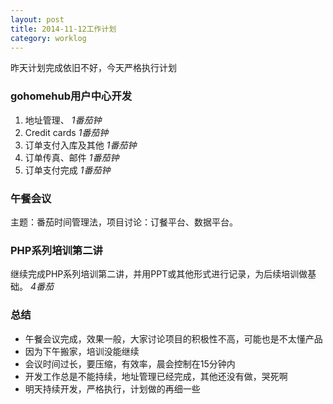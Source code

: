 ```yaml
---
layout: post
title: 2014-11-12工作计划
category: worklog
---
```


昨天计划完成依旧不好，今天严格执行计划

### gohomehub用户中心开发
1. 地址管理、  *1番茄钟*
2. Credit cards *1番茄钟*
3. 订单支付入库及其他       *1番茄钟*
4. 订单传真、邮件   *1番茄钟*
5. 订单支付完成 *1番茄钟*

### 午餐会议
主题：番茄时间管理法，项目讨论：订餐平台、数据平台。

### PHP系列培训第二讲
继续完成PHP系列培训第二讲，并用PPT或其他形式进行记录，为后续培训做基础。 *4番茄*

### 总结
+ 午餐会议完成，效果一般，大家讨论项目的积极性不高，可能也是不太懂产品
+ 因为下午搬家，培训没能继续
+ 会议时间过长，要压缩，有效率，晨会控制在15分钟内
+ 开发工作总是不能持续，地址管理已经完成，其他还没有做，哭死啊
+ 明天持续开发，严格执行，计划做的再细一些

